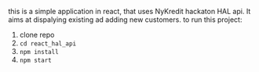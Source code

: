 this is a simple application in react, that uses NyKredit hackaton HAL api. It aims at dispalying existing ad adding new customers. 
to run this project:
1) clone repo
2) ``cd react_hal_api``
3) ``npm install``
4) ``npm start``
